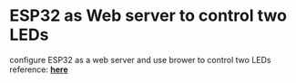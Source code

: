 # ESP32 as Web server to control two LEDs

configure ESP32 as a web server and use brower to control two LEDs
reference: [**here**](https://sites.google.com/view/rayarduino/esp32-web-server_two_leds)
